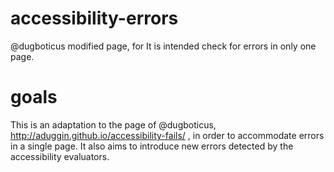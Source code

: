 # accessibility-errors
@dugboticus modified page, for It is intended check for errors in only one page.

# goals
This is an adaptation to the page of @dugboticus, http://aduggin.github.io/accessibility-fails/ , in order to accommodate errors in a single page.
It also aims to introduce new errors detected by the accessibility evaluators.
